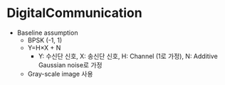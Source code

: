 # DigitalCommunication
- Baseline assumption
    - BPSK (-1, 1)
    - Y=H×X + N
        - Y: 수신단 신호,
        X: 송신단 신호,
        H: Channel (1로 가정),
        N: Additive Gaussian noise로 가정
    - Gray-scale image 사용
